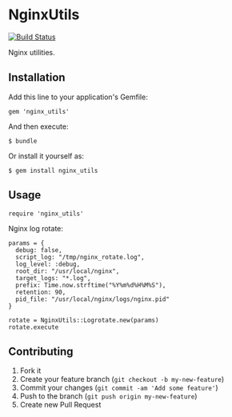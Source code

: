 # NginxUtils

[![Build Status](https://travis-ci.org/i2bskn/nginx_utils.png?branch=master)](https://travis-ci.org/i2bskn/nginx_utils)

Nginx utilities.

## Installation

Add this line to your application's Gemfile:

    gem 'nginx_utils'

And then execute:

    $ bundle

Or install it yourself as:

    $ gem install nginx_utils

## Usage

```
require 'nginx_utils'
```

Nginx log rotate:

```
params = {
  debug: false,
  script_log: "/tmp/nginx_rotate.log",
  log_level: :debug,
  root_dir: "/usr/local/nginx",
  target_logs: "*.log",
  prefix: Time.now.strftime("%Y%m%d%H%M%S"),
  retention: 90,
  pid_file: "/usr/local/nginx/logs/nginx.pid"  
}

rotate = NginxUtils::Logrotate.new(params)
rotate.execute
```

## Contributing

1. Fork it
2. Create your feature branch (`git checkout -b my-new-feature`)
3. Commit your changes (`git commit -am 'Add some feature'`)
4. Push to the branch (`git push origin my-new-feature`)
5. Create new Pull Request
